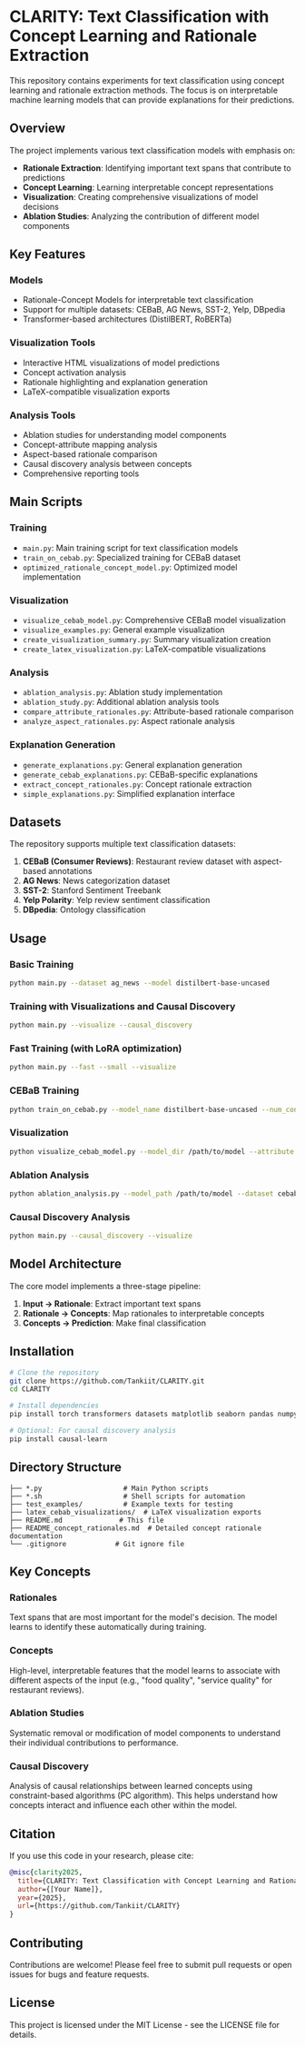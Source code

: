 # CLARITY: Text Classification with Concept Learning and Rationale Extraction

This repository contains experiments for text classification using concept learning and rationale extraction methods. The focus is on interpretable machine learning models that can provide explanations for their predictions.

## Overview

The project implements various text classification models with emphasis on:
- **Rationale Extraction**: Identifying important text spans that contribute to predictions
- **Concept Learning**: Learning interpretable concept representations
- **Visualization**: Creating comprehensive visualizations of model decisions
- **Ablation Studies**: Analyzing the contribution of different model components

## Key Features

### Models
- Rationale-Concept Models for interpretable text classification
- Support for multiple datasets: CEBaB, AG News, SST-2, Yelp, DBpedia
- Transformer-based architectures (DistilBERT, RoBERTa)

### Visualization Tools
- Interactive HTML visualizations of model predictions
- Concept activation analysis
- Rationale highlighting and explanation generation
- LaTeX-compatible visualization exports

### Analysis Tools
- Ablation studies for understanding model components
- Concept-attribute mapping analysis
- Aspect-based rationale comparison
- Causal discovery analysis between concepts
- Comprehensive reporting tools

## Main Scripts

### Training
- `main.py`: Main training script for text classification models
- `train_on_cebab.py`: Specialized training for CEBaB dataset
- `optimized_rationale_concept_model.py`: Optimized model implementation

### Visualization
- `visualize_cebab_model.py`: Comprehensive CEBaB model visualization
- `visualize_examples.py`: General example visualization
- `create_visualization_summary.py`: Summary visualization creation
- `create_latex_visualization.py`: LaTeX-compatible visualizations

### Analysis
- `ablation_analysis.py`: Ablation study implementation
- `ablation_study.py`: Additional ablation analysis tools
- `compare_attribute_rationales.py`: Attribute-based rationale comparison
- `analyze_aspect_rationales.py`: Aspect rationale analysis

### Explanation Generation
- `generate_explanations.py`: General explanation generation
- `generate_cebab_explanations.py`: CEBaB-specific explanations
- `extract_concept_rationales.py`: Concept rationale extraction
- `simple_explanations.py`: Simplified explanation interface

## Datasets

The repository supports multiple text classification datasets:

1. **CEBaB (Consumer Reviews)**: Restaurant review dataset with aspect-based annotations
2. **AG News**: News categorization dataset
3. **SST-2**: Stanford Sentiment Treebank
4. **Yelp Polarity**: Yelp review sentiment classification
5. **DBpedia**: Ontology classification

## Usage

### Basic Training
```bash
python main.py --dataset ag_news --model distilbert-base-uncased
```

### Training with Visualizations and Causal Discovery
```bash
python main.py --visualize --causal_discovery
```

### Fast Training (with LoRA optimization)
```bash
python main.py --fast --small --visualize
```

### CEBaB Training
```bash
python train_on_cebab.py --model_name distilbert-base-uncased --num_concepts 50
```

### Visualization
```bash
python visualize_cebab_model.py --model_dir /path/to/model --attribute food --num_examples 5
```

### Ablation Analysis
```bash
python ablation_analysis.py --model_path /path/to/model --dataset cebab
```

### Causal Discovery Analysis
```bash
python main.py --causal_discovery --visualize
```

## Model Architecture

The core model implements a three-stage pipeline:
1. **Input → Rationale**: Extract important text spans
2. **Rationale → Concepts**: Map rationales to interpretable concepts
3. **Concepts → Prediction**: Make final classification

## Installation

```bash
# Clone the repository
git clone https://github.com/Tankiit/CLARITY.git
cd CLARITY

# Install dependencies
pip install torch transformers datasets matplotlib seaborn pandas numpy tqdm

# Optional: For causal discovery analysis
pip install causal-learn
```

## Directory Structure

```
├── *.py                    # Main Python scripts
├── *.sh                    # Shell scripts for automation
├── test_examples/          # Example texts for testing
├── latex_cebab_visualizations/  # LaTeX visualization exports
├── README.md              # This file
├── README_concept_rationales.md  # Detailed concept rationale documentation
└── .gitignore            # Git ignore file
```

## Key Concepts

### Rationales
Text spans that are most important for the model's decision. The model learns to identify these automatically during training.

### Concepts
High-level, interpretable features that the model learns to associate with different aspects of the input (e.g., "food quality", "service quality" for restaurant reviews).

### Ablation Studies
Systematic removal or modification of model components to understand their individual contributions to performance.

### Causal Discovery
Analysis of causal relationships between learned concepts using constraint-based algorithms (PC algorithm). This helps understand how concepts interact and influence each other within the model.

## Citation

If you use this code in your research, please cite:

```bibtex
@misc{clarity2025,
  title={CLARITY: Text Classification with Concept Learning and Rationale Extraction},
  author={[Your Name]},
  year={2025},
  url={https://github.com/Tankiit/CLARITY}
}
```

## Contributing

Contributions are welcome! Please feel free to submit pull requests or open issues for bugs and feature requests.

## License

This project is licensed under the MIT License - see the LICENSE file for details. 